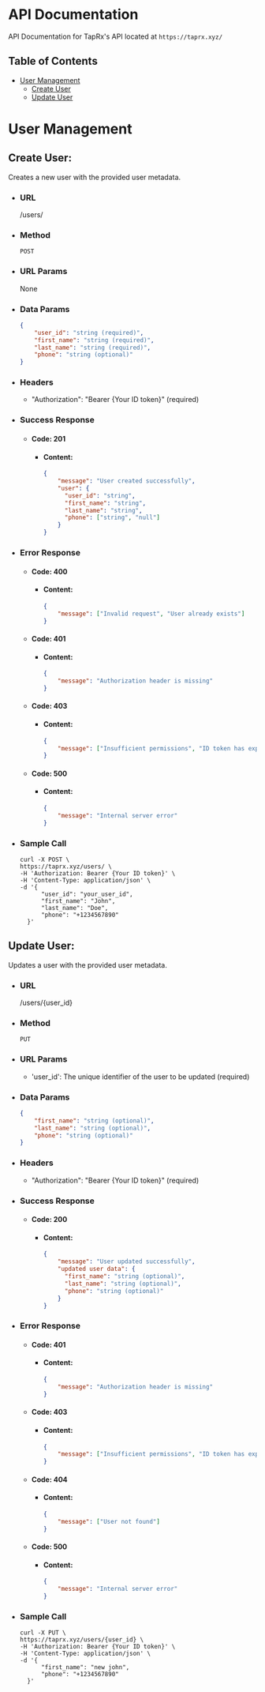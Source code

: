 # API Documentation
API Documentation for TapRx's API located at `https://taprx.xyz/`
## Table of Contents
- [User Management](#user-management)
  - [Create User](#create-user)
  - [Update User](#update-user)

# User Management
## Create User:
Creates a new user with the provided user metadata.
- ### URL
    /users/
- ### Method
    `POST`
- ### URL Params
    None
- ### Data Params
    ```json
    {
        "user_id": "string (required)",
        "first_name": "string (required)",
        "last_name": "string (required)",
        "phone": "string (optional)"
    }
    ```
- ### Headers
    - "Authorization": "Bearer {Your ID token}" (required)
- ### Success Response
    - #### Code: 201
      - #### Content:
          ```json
          {
              "message": "User created successfully",
              "user": {
                "user_id": "string",
                "first_name": "string",
                "last_name": "string",
                "phone": ["string", "null"]
              }
          }
          ```
- ### Error Response
  - #### Code: 400
    - #### Content:
      ```json
      {
          "message": ["Invalid request", "User already exists"]
      }
      ```
  - #### Code: 401
    - #### Content:
      ```json
      {
          "message": "Authorization header is missing"
      }
      ```
       
  - #### Code: 403
    - #### Content:
      ```json
      {
          "message": ["Insufficient permissions", "ID token has expired", "ID token has been revoked", "Invalid ID token"]
      } 
      ```
  - #### Code: 500
    - #### Content:
      ```json
      {
          "message": "Internal server error"
      }
      ```
- ### Sample Call
  ```
  curl -X POST \
  https://taprx.xyz/users/ \
  -H 'Authorization: Bearer {Your ID token}' \
  -H 'Content-Type: application/json' \
  -d '{
        "user_id": "your_user_id",
        "first_name": "John",
        "last_name": "Doe",
        "phone": "+1234567890"
    }'
  ```

## Update User:
Updates a user with the provided user metadata.
- ### URL
    /users/{user_id}
- ### Method
    `PUT`
- ### URL Params
    - 'user_id': The unique identifier of the user to be updated (required)
- ### Data Params
    ```json
    {
        "first_name": "string (optional)",
        "last_name": "string (optional)",
        "phone": "string (optional)"
    }
    ```
- ### Headers
    - "Authorization": "Bearer {Your ID token}" (required)
- ### Success Response
    - #### Code: 200
      - #### Content:
          ```json
          {
              "message": "User updated successfully",
              "updated user data": {
                "first_name": "string (optional)",
                "last_name": "string (optional)",
                "phone": "string (optional)"
              }
          }
          ```
- ### Error Response
  - #### Code: 401
    - #### Content:
      ```json
      {
          "message": "Authorization header is missing"
      }
      ```
  - #### Code: 403
    - #### Content:
      ```json
      {
          "message": ["Insufficient permissions", "ID token has expired", "ID token has been revoked", "Invalid ID token"]
      } 
      ```
  - #### Code: 404
    - #### Content:
      ```json
      {
          "message": ["User not found"]
      }
      ```
  - #### Code: 500
    - #### Content:
      ```json
      {
          "message": "Internal server error"
      }
      ```
- ### Sample Call
  ```
  curl -X PUT \
  https://taprx.xyz/users/{user_id} \
  -H 'Authorization: Bearer {Your ID token}' \
  -H 'Content-Type: application/json' \
  -d '{
        "first_name": "new john",
        "phone": "+1234567890"
    }'
  ```